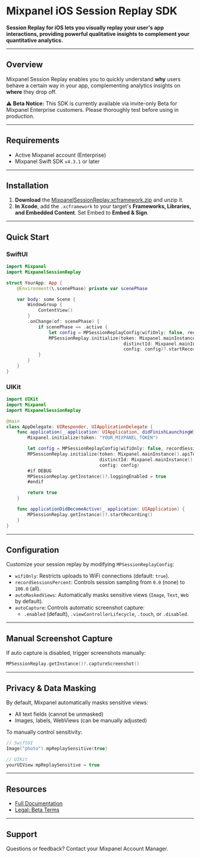 # Mixpanel iOS Session Replay SDK

**Session Replay for iOS lets you visually replay your user's app interactions, providing powerful qualitative insights to complement your quantitative analytics.**

---

## Overview

Mixpanel Session Replay enables you to quickly understand **why** users behave a certain way in your app, complementing analytics insights on **where** they drop off.

⚠️ **Beta Notice:** This SDK is currently available via invite-only Beta for Mixpanel Enterprise customers. Please thoroughly test before using in production.

---

## Requirements

- Active Mixpanel account (Enterprise)
- Mixpanel Swift SDK `v4.3.1` or later

---

## Installation

1. **Download** the [MixpanelSessionReplay.xcframework.zip](https://www.notion.so/Mixpanel-iOS-Session-Replay-SDK-Beta-10ae0ba9256280cdb6e0f39d594cb344?pvs=21) and unzip it.
2. **In Xcode**, add the `.xcframework` to your target's **Frameworks, Libraries, and Embedded Content**. Set Embed to **Embed & Sign**.

---

## Quick Start

### SwiftUI

```swift
import Mixpanel
import MixpanelSessionReplay

struct YourApp: App {
    @Environment(\.scenePhase) private var scenePhase

    var body: some Scene {
        WindowGroup {
            ContentView()
        }
        .onChange(of: scenePhase) {
            if scenePhase == .active {
                let config = MPSessionReplayConfig(wifiOnly: false, recordSessionsPercent: 100.0)
                MPSessionReplay.initialize(token: Mixpanel.mainInstance().apiToken,
                                            distinctId: Mixpanel.mainInstance().distinctId,
                                            config: config)?.startRecording()
            }
        }
    }
}
```

### UIKit

```swift
import UIKit
import Mixpanel
import MixpanelSessionReplay

@main
class AppDelegate: UIResponder, UIApplicationDelegate {
    func application(_ application: UIApplication, didFinishLaunchingWithOptions launchOptions: [UIApplication.LaunchOptionsKey: Any]? = nil) -> Bool {
        Mixpanel.initialize(token: "YOUR_MIXPANEL_TOKEN")

        let config = MPSessionReplayConfig(wifiOnly: false, recordSessionsPercent: 100.0)
        MPSessionReplay.initialize(token: Mixpanel.mainInstance().apiToken,
                                   distinctId: Mixpanel.mainInstance().distinctId,
                                   config: config)
        #if DEBUG
        MPSessionReplay.getInstance()?.loggingEnabled = true
        #endif

        return true
    }

    func applicationDidBecomeActive(_ application: UIApplication) {
        MPSessionReplay.getInstance()?.startRecording()
    }
}
```

---

## Configuration

Customize your session replay by modifying `MPSessionReplayConfig`:

- `wifiOnly`: Restricts uploads to WiFi connections (default: `true`).
- `recordSessionsPercent`: Controls session sampling from `0.0` (none) to `100.0` (all).
- `autoMaskedViews`: Automatically masks sensitive views (`Image`, `Text`, `Web` by default).
- `autoCapture`: Controls automatic screenshot capture:
  - `.enabled` (default), `.viewControllerLifecycle`, `.touch`, or `.disabled`.

---

## Manual Screenshot Capture

If auto capture is disabled, trigger screenshots manually:

```swift
MPSessionReplay.getInstance()?.captureScreenshot()
```

---

## Privacy & Data Masking

By default, Mixpanel automatically masks sensitive views:

- All text fields (cannot be unmasked)
- Images, labels, WebViews (can be manually adjusted)

To manually control sensitivity:

```swift
// SwiftUI
Image("photo").mpReplaySensitive(true)

// UIKit
yourUIView.mpReplaySensitive = true
```

---

## Resources

- [Full Documentation](https://mixpanel.com/docs/session-replay/session-replay-web)
- [Legal: Beta Terms](https://mixpanel.com/legal/session-replay-beta-service-addendum)

---

## Support

Questions or feedback? Contact your Mixpanel Account Manager.
